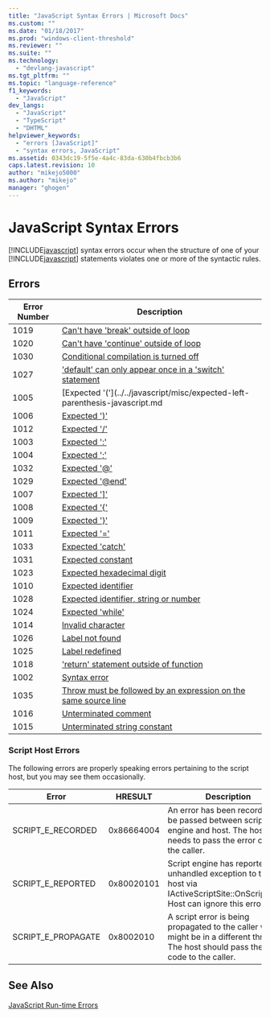 ```yaml
---
title: "JavaScript Syntax Errors | Microsoft Docs"
ms.custom: ""
ms.date: "01/18/2017"
ms.prod: "windows-client-threshold"
ms.reviewer: ""
ms.suite: ""
ms.technology: 
  - "devlang-javascript"
ms.tgt_pltfrm: ""
ms.topic: "language-reference"
f1_keywords: 
  - "JavaScript"
dev_langs: 
  - "JavaScript"
  - "TypeScript"
  - "DHTML"
helpviewer_keywords: 
  - "errors [JavaScript]"
  - "syntax errors, JavaScript"
ms.assetid: 0343dc19-5f5e-4a4c-83da-630b4fbcb3b6
caps.latest.revision: 10
author: "mikejo5000"
ms.author: "mikejo"
manager: "ghogen"
---
```

# JavaScript Syntax Errors
[!INCLUDE[javascript](../../javascript/includes/javascript-md.md)] syntax errors occur when the structure of one of your [!INCLUDE[javascript](../../javascript/includes/javascript-md.md)] statements violates one or more of the syntactic rules.  
  
## Errors  
  
|Error Number|Description|  
|------------------|-----------------|  
|1019|[Can't have 'break' outside of loop](../../javascript/misc/can-t-have-break-outside-of-loop.md)|  
|1020|[Can't have 'continue' outside of loop](../../javascript/misc/can-t-have-continue-outside-of-loop.md)|  
|1030|[Conditional compilation is turned off](../../javascript/misc/conditional-compilation-is-turned-off.md)|  
|1027|['default' can only appear once in a 'switch' statement](../../javascript/misc/default-can-only-appear-once-in-a-switch-statement.md)|  
|1005|[Expected '('](../../javascript/misc/expected-left-parenthesis-javascript.md  
|1006|[Expected ')'](../Topic/Expected%20'\)'%20\(JavaScript\).md)|  
|1012|[Expected '/'](../../javascript/misc/expected-minus.md)|  
|1003|[Expected ':'](../../javascript/misc/expected-colon.md)|  
|1004|[Expected ';'](../../javascript/misc/expected-semicolon.md)|  
|1032|[Expected '@'](../../javascript/misc/expected-at.md)|  
|1029|[Expected '@end'](../../javascript/misc/expected-at-end.md)|  
|1007|[Expected '&#93;'](../../javascript/misc/expected-right-square-bracket.md)|  
|1008|[Expected '{'](../../javascript/misc/expected-left-curly-brace.md)|  
|1009|[Expected '}'](../../javascript/misc/expected-right-curly-brace.md)|  
|1011|[Expected '='](../../javascript/misc/expected-equal-javascript.md)|  
|1033|[Expected 'catch'](../../javascript/misc/expected-catch.md)|  
|1031|[Expected constant](../../javascript/misc/expected-constant.md)|  
|1023|[Expected hexadecimal digit](../../javascript/misc/expected-hexadecimal-digit.md)|  
|1010|[Expected identifier](../../javascript/misc/expected-identifier-javascript.md)|  
|1028|[Expected identifier, string or number](../../javascript/misc/expected-identifier-string-or-number.md)|  
|1024|[Expected 'while'](../../javascript/misc/expected-while.md)|  
|1014|[Invalid character](../../javascript/misc/invalid-character-javascript.md)|  
|1026|[Label not found](../../javascript/misc/label-not-found.md)|  
|1025|[Label redefined](../../javascript/misc/label-redefined.md)|  
|1018|['return' statement outside of function](../../javascript/misc/return-statement-outside-of-function.md)|  
|1002|[Syntax error](../../javascript/misc/syntax-error-javascript.md)|  
|1035|[Throw must be followed by an expression on the same source line](../../javascript/misc/throw-must-be-followed-by-an-expression-on-the-same-source-line.md)|  
|1016|[Unterminated comment](../../javascript/misc/unterminated-comment.md)|  
|1015|[Unterminated string constant](../../javascript/misc/unterminated-string-constant-javascript.md)|  
  
### Script Host Errors  
 The following errors are properly speaking errors pertaining to the script host, but you may see them occasionally.  
  
|Error|HRESULT|Description|  
|-----------|-------------|-----------------|  
|SCRIPT_E_RECORDED|0x86664004|An error has been recorded to be passed between script engine and host. The host needs to pass the error code to the caller.|  
|SCRIPT_E_REPORTED|0x80020101|Script engine has reported an unhandled exception to the host via IActiveScriptSite::OnScriptError. Host can ignore this error.|  
|SCRIPT_E_PROPAGATE|0x8002010|A script error is being propagated to the caller which might be in a different thread. The host should pass the error code to the caller.|  
  
## See Also  
 [JavaScript Run-time Errors](../../javascript/reference/javascript-run-time-errors.md)